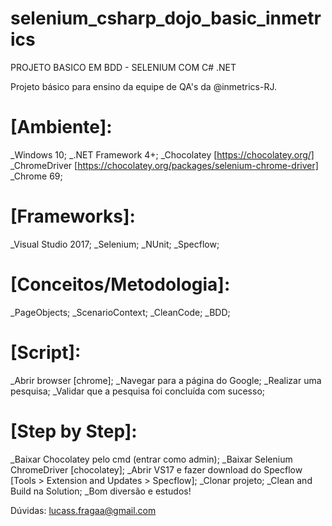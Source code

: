 # selenium_csharp_dojo_basic_inmetrics
PROJETO BASICO EM BDD - SELENIUM COM C# .NET

Projeto básico para ensino da equipe de QA's da @inmetrics-RJ.

# [Ambiente]:
_Windows 10;
_.NET Framework 4+;
_Chocolatey [https://chocolatey.org/]
_ChromeDriver [https://chocolatey.org/packages/selenium-chrome-driver]
_Chrome 69;

# [Frameworks]:
_Visual Studio 2017;
_Selenium;
_NUnit;
_Specflow;

# [Conceitos/Metodologia]:
_PageObjects;
_ScenarioContext;
_CleanCode;
_BDD;

# [Script]:
_Abrir browser [chrome];
_Navegar para a página do Google;
_Realizar uma pesquisa;
_Validar que a pesquisa foi concluída com sucesso;

# [Step by Step]:
_Baixar Chocolatey pelo cmd (entrar como admin);
_Baixar Selenium ChromeDriver [chocolatey];
_Abrir VS17 e fazer download do Specflow [Tools > Extension and Updates > Specflow];
_Clonar projeto;
_Clean and Build na Solution;
_Bom diversão e estudos!

Dúvidas: lucass.fragaa@gmail.com
